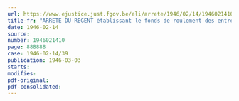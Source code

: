 ```yaml
---
url: https://www.ejustice.just.fgov.be/eli/arrete/1946/02/14/1946021410/justel
title-fr: "ARRETE DU REGENT établissant le fonds de roulement des entreprises agricoles au 10 mai 1940"
date: 1946-02-14
source:
number: 1946021410
page: 888888
case: 1946-02-14/39
publication: 1946-03-03
starts:
modifies:
pdf-original:
pdf-consolidated:
---
```


